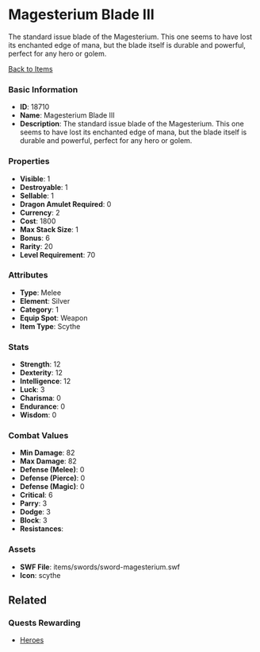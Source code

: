 # Magesterium Blade III

The standard issue blade of the Magesterium. This one seems to have lost its enchanted edge of mana, but the blade itself is durable and powerful, perfect for any hero or golem.

[Back to Items](../items.md)

### Basic Information

- **ID**: 18710
- **Name**: Magesterium Blade III
- **Description**: The standard issue blade of the Magesterium. This one seems to have lost its enchanted edge of mana, but the blade itself is durable and powerful, perfect for any hero or golem.

### Properties

- **Visible**: 1
- **Destroyable**: 1
- **Sellable**: 1
- **Dragon Amulet Required**: 0
- **Currency**: 2
- **Cost**: 1800
- **Max Stack Size**: 1
- **Bonus**: 6
- **Rarity**: 20
- **Level Requirement**: 70

### Attributes

- **Type**: Melee
- **Element**: Silver
- **Category**: 1
- **Equip Spot**: Weapon
- **Item Type**: Scythe

### Stats

- **Strength**: 12
- **Dexterity**: 12
- **Intelligence**: 12
- **Luck**: 3
- **Charisma**: 0
- **Endurance**: 0
- **Wisdom**: 0

### Combat Values

- **Min Damage**: 82
- **Max Damage**: 82
- **Defense (Melee)**: 0
- **Defense (Pierce)**: 0
- **Defense (Magic)**: 0
- **Critical**: 6
- **Parry**: 3
- **Dodge**: 3
- **Block**: 3
- **Resistances**: 

### Assets

- **SWF File**: items/swords/sword-magesterium.swf
- **Icon**: scythe

## Related

### Quests Rewarding

- [Heroes](../quests/1614-heroes.md)

